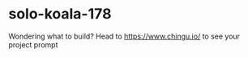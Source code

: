 # solo-koala-178
Wondering what to build? Head to https://www.chingu.io/ to see your project prompt
